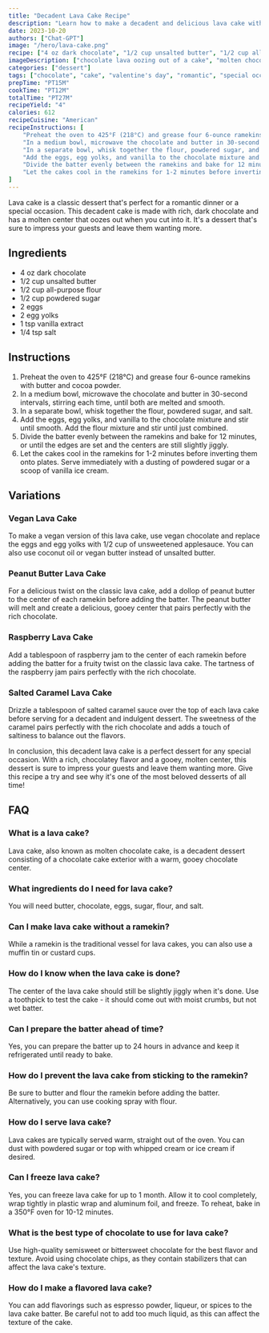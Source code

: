 ```yaml
---
title: "Decadent Lava Cake Recipe"
description: "Learn how to make a decadent and delicious lava cake with this easy recipe. Perfect for a romantic dinner or a special occasion."
date: 2023-10-20
authors: ["Chat-GPT"]
image: "/hero/lava-cake.png"
recipe: ["4 oz dark chocolate", "1/2 cup unsalted butter", "1/2 cup all-purpose flour", "1/2 cup powdered sugar", "2 eggs", "2 egg yolks", "1 tsp vanilla extract", "1/4 tsp salt"]
imageDescription: ["chocolate lava oozing out of a cake", "molten chocolate cake on a plate", "chocolate dessert with vanilla ice cream", "decadent chocolate cake with a dusting of powdered sugar"]
categories: ["dessert"]
tags: ["chocolate", "cake", "valentine's day", "romantic", "special occasion"]
prepTime: "PT15M"
cookTime: "PT12M"
totalTime: "PT27M"
recipeYield: "4"
calories: 612
recipeCuisine: "American"
recipeInstructions: [
    "Preheat the oven to 425°F (218°C) and grease four 6-ounce ramekins with butter and cocoa powder.",
    "In a medium bowl, microwave the chocolate and butter in 30-second intervals, stirring each time, until both are melted and smooth.",
    "In a separate bowl, whisk together the flour, powdered sugar, and salt.",
    "Add the eggs, egg yolks, and vanilla to the chocolate mixture and stir until smooth. Add the flour mixture and stir until just combined.",
    "Divide the batter evenly between the ramekins and bake for 12 minutes, or until the edges are set and the centers are still slightly jiggly.",
    "Let the cakes cool in the ramekins for 1-2 minutes before inverting them onto plates. Serve immediately with a dusting of powdered sugar or a scoop of vanilla ice cream."
]
---
```


Lava cake is a classic dessert that's perfect for a romantic dinner or a special occasion. This decadent cake is made with rich, dark chocolate and has a molten center that oozes out when you cut into it. It's a dessert that's sure to impress your guests and leave them wanting more.

## Ingredients

- 4 oz dark chocolate
- 1/2 cup unsalted butter
- 1/2 cup all-purpose flour
- 1/2 cup powdered sugar
- 2 eggs
- 2 egg yolks
- 1 tsp vanilla extract
- 1/4 tsp salt

## Instructions

1. Preheat the oven to 425°F (218°C) and grease four 6-ounce ramekins with butter and cocoa powder.
2. In a medium bowl, microwave the chocolate and butter in 30-second intervals, stirring each time, until both are melted and smooth.
3. In a separate bowl, whisk together the flour, powdered sugar, and salt.
4. Add the eggs, egg yolks, and vanilla to the chocolate mixture and stir until smooth. Add the flour mixture and stir until just combined.
5. Divide the batter evenly between the ramekins and bake for 12 minutes, or until the edges are set and the centers are still slightly jiggly.
6. Let the cakes cool in the ramekins for 1-2 minutes before inverting them onto plates. Serve immediately with a dusting of powdered sugar or a scoop of vanilla ice cream.

## Variations

### Vegan Lava Cake

To make a vegan version of this lava cake, use vegan chocolate and replace the eggs and egg yolks with 1/2 cup of unsweetened applesauce. You can also use coconut oil or vegan butter instead of unsalted butter.

### Peanut Butter Lava Cake

For a delicious twist on the classic lava cake, add a dollop of peanut butter to the center of each ramekin before adding the batter. The peanut butter will melt and create a delicious, gooey center that pairs perfectly with the rich chocolate.

### Raspberry Lava Cake

Add a tablespoon of raspberry jam to the center of each ramekin before adding the batter for a fruity twist on the classic lava cake. The tartness of the raspberry jam pairs perfectly with the rich chocolate.

### Salted Caramel Lava Cake

Drizzle a tablespoon of salted caramel sauce over the top of each lava cake before serving for a decadent and indulgent dessert. The sweetness of the caramel pairs perfectly with the rich chocolate and adds a touch of saltiness to balance out the flavors.

In conclusion, this decadent lava cake is a perfect dessert for any special occasion. With a rich, chocolatey flavor and a gooey, molten center, this dessert is sure to impress your guests and leave them wanting more. Give this recipe a try and see why it's one of the most beloved desserts of all time!

## FAQ

### What is a lava cake?

Lava cake, also known as molten chocolate cake, is a decadent dessert consisting of a chocolate cake exterior with a warm, gooey chocolate center.

### What ingredients do I need for lava cake?

You will need butter, chocolate, eggs, sugar, flour, and salt.

### Can I make lava cake without a ramekin?

While a ramekin is the traditional vessel for lava cakes, you can also use a muffin tin or custard cups.

### How do I know when the lava cake is done?

The center of the lava cake should still be slightly jiggly when it's done. Use a toothpick to test the cake - it should come out with moist crumbs, but not wet batter.

### Can I prepare the batter ahead of time?

Yes, you can prepare the batter up to 24 hours in advance and keep it refrigerated until ready to bake.

### How do I prevent the lava cake from sticking to the ramekin?

Be sure to butter and flour the ramekin before adding the batter. Alternatively, you can use cooking spray with flour.

### How do I serve lava cake?

Lava cakes are typically served warm, straight out of the oven. You can dust with powdered sugar or top with whipped cream or ice cream if desired.

### Can I freeze lava cake?

Yes, you can freeze lava cake for up to 1 month. Allow it to cool completely, wrap tightly in plastic wrap and aluminum foil, and freeze. To reheat, bake in a 350°F oven for 10-12 minutes.

### What is the best type of chocolate to use for lava cake?

Use high-quality semisweet or bittersweet chocolate for the best flavor and texture. Avoid using chocolate chips, as they contain stabilizers that can affect the lava cake's texture.

### How do I make a flavored lava cake?

You can add flavorings such as espresso powder, liqueur, or spices to the lava cake batter. Be careful not to add too much liquid, as this can affect the texture of the cake.